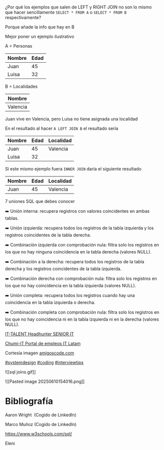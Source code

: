 ¿Por qué los ejemplos que salen de LEFT y RIGHT JOIN no son lo mismo que hacer sencillamente `SELECT * FROM A` o `SELECT * FROM B` respectivamente?

Porque añade la info que hay en B

Mejor poner un ejemplo ilustrativo

A = Personas

| Nombre | Edad |
| ------ | ---- |
| Juan   | 45   |
| Luisa  | 32   |


B = Localidades

| Nombre   |
| -------- |
| Valencia |

Juan vive en Valencia, pero Luisa no tiene asignada una localidad

En el resultado al hacer `A LEFT JOIN B` el resultado sería

| Nombre | Edad | Localidad |
| ------ | ---- | --------- |
| Juan   | 45   | Valencia  |
| Luisa  | 32   |           |
Si este mismo ejemplo fuera `INNER JOIN` daría el siguiente resultado

| Nombre | Edad | Localidad |
| ------ | ---- | --------- |
| Juan   | 45   | Valencia  |

7 uniones SQL que debes conocer

  

➡️ Unión interna: recupera registros con valores coincidentes en ambas tablas.

  

➡️ Unión izquierda: recupera todos los registros de la tabla izquierda y los registros coincidentes de la tabla derecha.

  

➡️ Combinación izquierda con comprobación nula: filtra solo los registros en los que no hay ninguna coincidencia en la tabla derecha (valores NULL).

  

➡️ Combinación a la derecha: recupera todos los registros de la tabla derecha y los registros coincidentes de la tabla izquierda.

  

➡️ Combinación derecha con comprobación nula: filtra solo los registros en los que no hay coincidencia en la tabla izquierda (valores NULL).

  

➡️ Unión completa: recupera todos los registros cuando hay una coincidencia en la tabla izquierda o derecha.

  

➡️ Combinación completa con comprobación nula: filtra solo los registros en los que no hay coincidencia ni en la tabla izquierda ni en la derecha (valores NULL).

  

[IT-TALENT Headhunter SENIOR IT](https://www.linkedin.com/company/itthhgroup/)

[Chumi-IT Portal de empleos IT Latam](https://www.linkedin.com/company/chumi-it/)

  

Cortesía imagen [amigoscode.com](http://amigoscode.com/)

  
[#systemdesign](https://www.linkedin.com/feed/hashtag/?keywords=systemdesign&highlightedUpdateUrns=urn%3Ali%3Aactivity%3A7173281082790916096) [#coding](https://www.linkedin.com/feed/hashtag/?keywords=coding&highlightedUpdateUrns=urn%3Ali%3Aactivity%3A7173281082790916096) [#interviewtips](https://www.linkedin.com/feed/hashtag/?keywords=interviewtips&highlightedUpdateUrns=urn%3Ali%3Aactivity%3A7173281082790916096)

![[sql joins.gif]]

![[Pasted image 20250610154016.png]]


# Bibliografía

Aaron Wright  (Cogido de LinkedIn)

Marco Muñoz (Cogido de LinkedIn)

https://www.w3schools.com/sql/

Eleni